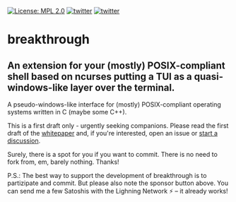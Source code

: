 [![License: MPL 2.0](https://img.shields.io/badge/License-MPL%202.0-brightgreen.svg)](https://opensource.org/licenses/MPL-2.0)
[![twitter](https://badges.aleen42.com/src/twitter.svg)](https://twitter.com/jagottsicher)
[![twitter](https://badges.aleen42.com/src/wechat.svg)](weixin://dl/chat?jagottsicher)

# breakthrough
## An extension for your (mostly) POSIX-compliant shell based on ncurses putting a TUI as a quasi-windows-like layer over the terminal.

A pseudo-windows-like interface for (mostly) POSIX-compliant operating systems written in C (maybe some C++).

This is a first draft only - urgently seeking companions. Please read the first draft of the [whitepaper](https://github.com/jagottsicher/breakthrough/blob/main/docs/whitepaper.md) and, if you're interested, open an issue or [start a discussion](https://github.com/jagottsicher/breakthrough/discussions). 

Surely, there is a spot for you if you want to commit. There is no need to fork from, em, barely nothing. Thanks!

P.S.: The best way to support the development of breakthrough is to partizipate and commit. But please also note the sponsor button above. You can send me a few Satoshis with the Lighning Network ⚡️ – it already works!
